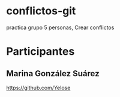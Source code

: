 # conflictos-git

practica grupo 5 personas, Crear conflictos

# Participantes

## Marina González Suárez

https://github.com/Yelose
